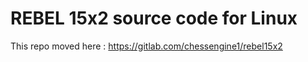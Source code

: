 # REBEL 15x2 source code for Linux
This repo moved here : https://gitlab.com/chessengine1/rebel15x2
